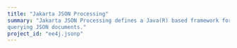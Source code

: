 ```yaml
---
title: "Jakarta JSON Processing"
summary: "Jakarta JSON Processing defines a Java(R) based framework for parsing, generating, transforming, and
querying JSON documents."
project_id: "ee4j.jsonp"
---
```

